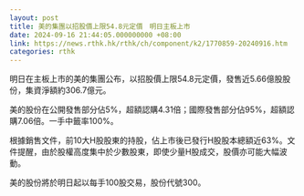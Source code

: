 ```yaml
---
layout: post
title: 美的集團以招股價上限54.8元定價　明日主板上市
date: 2024-09-16 21:44:05.000000000 +08:00
link: https://news.rthk.hk/rthk/ch/component/k2/1770859-20240916.htm
categories: rthk
---
```


明日在主板上市的美的集團公布，以招股價上限54.8元定價，發售近5.66億股股份，集資淨額約306.7億元。

美的股份在公開發售部分佔5%，超額認購4.31倍；國際發售部分佔95%，超額認購7.06倍。一手中籤率100%。

根據銷售文件，前10大H股股東的持股，佔上市後已發行H股股本總額近63%。文件提醒，由於股權高度集中於少數股東，即使少量H股成交，股價亦可能大幅波動。

美的股份將於明日起以每手100股交易，股份代號300。
